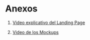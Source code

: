 # Anexos

1. [Video explicativo del Landing Page](https://upcedupe-my.sharepoint.com/:v:/g/personal/u202313354_upc_edu_pe/ETbBhqQ-0UpJldmUkryjOb0ByrWl2xOGoQXjR7ZgUNKktQ?e=gr1VrK&nav=eyJyZWZlcnJhbEluZm8iOnsicmVmZXJyYWxBcHAiOiJTdHJlYW1XZWJBcHAiLCJyZWZlcnJhbFZpZXciOiJTaGFyZURpYWxvZy1MaW5rIiwicmVmZXJyYWxBcHBQbGF0Zm9ybSI6IldlYiIsInJlZmVycmFsTW9kZSI6InZpZXcifX0%3D)

2. [Video de los Mockups](https://upcedupe-my.sharepoint.com/:v:/g/personal/u202313354_upc_edu_pe/EbIn8yw0aM5Jr9aeQoU_AjsBbGNry1TEMjB-96gn3APBtQ?e=yusqKj&nav=eyJyZWZlcnJhbEluZm8iOnsicmVmZXJyYWxBcHAiOiJTdHJlYW1XZWJBcHAiLCJyZWZlcnJhbFZpZXciOiJTaGFyZURpYWxvZy1MaW5rIiwicmVmZXJyYWxBcHBQbGF0Zm9ybSI6IldlYiIsInJlZmVycmFsTW9kZSI6InZpZXcifX0%3D)
